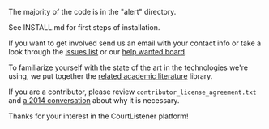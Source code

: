 The majority of the code is in the "alert" directory.

See INSTALL.md for first steps of installation.

If you want to get involved send us an email with your contact info or take a look through the [issues list][issues] or our [help wanted board][trel].

To familiarize yourself with the state of the art in the technologies we're using,
 we put together the [related academic literature](https://github.com/freelawproject/related-literature) library.

If you are a contributor, please review `contributor_license_agreement.txt` and [a 2014 conversation][1] about why it is necessary.

Thanks for your interest in the CourtListener platform!

[1]: http://lists.freelawproject.org/pipermail/dev/2014-August/000068.html
[issues]: https://github.com/freelawproject/courtlistener/issues
[trel]: https://trello.com/b/l0qS4yhd/assistance-needed
